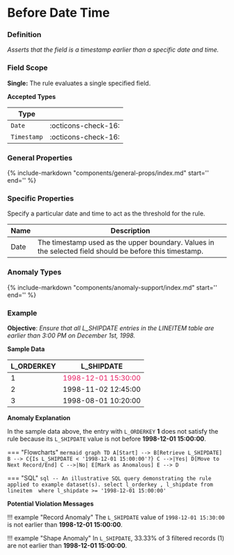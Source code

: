 # Before Date Time

### Definition

*Asserts that the field is a timestamp earlier than a specific date and time.*

### Field Scope

**Single:** The rule evaluates a single specified field.

**Accepted Types**

| Type       |                          |
|------------|--------------------------|
| `Date`      | <div style="text-align:center">:octicons-check-16:</div>  |
| `Timestamp` | <div style="text-align:center">:octicons-check-16:</div>  |

### General Properties

{%
    include-markdown "components/general-props/index.md"
    start='<!-- all-props--start -->'
    end='<!-- all-props--end -->'
%}

### Specific Properties

Specify a particular date and time to act as the threshold for the rule.

| Name           | Description                                                   |
|----------------|---------------------------------------------------------------|
| <div class="text-primary">Date</div>  | The timestamp used as the upper boundary. Values in the selected field should be before this timestamp. |


### Anomaly Types

{%
    include-markdown "components/anomaly-support/index.md"
    start='<!-- all-types--start -->'
    end='<!-- all-types--end -->'
%}

### Example

**Objective**: *Ensure that all L_SHIPDATE entries in the LINEITEM table are earlier than 3:00 PM on December 1st, 1998.*

**Sample Data**

| L_ORDERKEY | L_SHIPDATE           |
|------------|-----------------------|
| 1          | <span style="color: #E91E63">1998-12-01 15:30:00</span> |
| 2          | 1998-11-02 12:45:00   |
| 3          | 1998-08-01 10:20:00   |

**Anomaly Explanation**

In the sample data above, the entry with `L_ORDERKEY` **1** does not satisfy the rule because its `L_SHIPDATE` value is not before **1998-12-01 15:00:00**.

=== "Flowcharts"
    ``` mermaid
    graph TD
    A[Start] --> B[Retrieve L_SHIPDATE]
    B --> C{Is L_SHIPDATE < '1998-12-01 15:00:00'?}
    C -->|Yes| D[Move to Next Record/End]
    C -->|No| E[Mark as Anomalous]
    E --> D
    ```

=== "SQL"
    ```sql
    -- An illustrative SQL query demonstrating the rule applied to example dataset(s).
    select
        l_orderkey
        , l_shipdate
    from lineitem 
    where
        l_shipdate >= '1998-12-01 15:00:00'
    ```

**Potential Violation Messages**

!!! example "Record Anomaly"
    The `L_SHIPDATE` value of `1998-12-01 15:30:00` is not earlier than **1998-12-01 15:00:00**.
        
!!! example "Shape Anomaly"
    In `L_SHIPDATE`, 33.33% of 3 filtered records (1) are not earlier than **1998-12-01 15:00:00**.
